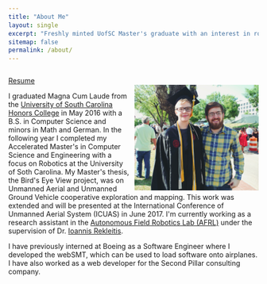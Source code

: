 ```yaml
---
title: "About Me"
layout: single
excerpt: "Freshly minted UofSC Master's graduate with an interest in robotics, web design, and powerlifting."
sitemap: false
permalink: /about/
---
```


<div id="be-a-good-pic" style="overflow: auto;">

<p><a href="../files/01-17-17-hood-shannon.pdf">Resume</a>

<br>
<img style="float: right; padding-left: 10px;" src="../images/shannon-photo-3.jpg" width="250px">

I graduated Magna Cum Laude from the <a href="http://schc.sc.edu/">University of South Carolina Honors College</a> in May 2016 with 
a B.S. in Computer Science and minors in Math and German. In the following year I completed my Accelerated Master's in Computer Science and Engineering with a focus on Robotics at the University of Soth Carolina. My Master's thesis, the Bird's Eye View project, was on Unmanned Aerial and Unmanned Ground Vehicle cooperative exploration and mapping. This work was extended and will be presented at the International Conference of Unmanned Aerial System (ICUAS) in June 2017. I'm currently working as a research assistant in the 
<a href="http://afrl.cse.sc.edu/afrl/home/">Autonomous 
Field Robotics Lab (AFRL)</a> under the supervision of Dr. <a href="https://cse.sc.edu/~yiannisr/">Ioannis Rekleitis</a>. 
</p>



<p>I have previously interned at Boeing as a Software Engineer where I developed the webSMT, which can be used to load software onto airplanes. I have also worked as a web developer for the Second Pillar consulting company.</p>
</div>
